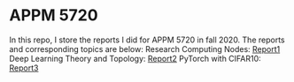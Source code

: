 # APPM 5720
In this repo, I store the reports I did for APPM 5720 in fall 2020. The reports and corresponding topics are below:
Research Computing Nodes: [Report1](/Report1/)
Deep Learning Theory and Topology: [Report2](/Report2/)
PyTorch with CIFAR10: [Report3](/Report3/)